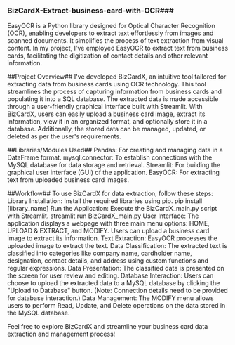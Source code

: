 ### BizCardX-Extract-business-card-with-OCR###

EasyOCR is a Python library designed for Optical Character Recognition (OCR), enabling developers to extract text effortlessly from images and scanned documents. It simplifies the process of text extraction from visual content.
In my project, I've employed EasyOCR to extract text from business cards, facilitating the digitization of contact details and other relevant information.

##Project Overview##
I've developed BizCardX, an intuitive tool tailored for extracting data from business cards using OCR technology. This tool streamlines the process of capturing information from business cards and populating it into a SQL database. The extracted data is made accessible through a user-friendly graphical interface built with Streamlit.
With BizCardX, users can easily upload a business card image, extract its information, view it in an organized format, and optionally store it in a database. Additionally, the stored data can be managed, updated, or deleted as per the user's requirements.


##Libraries/Modules Used##
Pandas: For creating and managing data in a DataFrame format.
mysql.connector: To establish connections with the MySQL database for data storage and retrieval.
Streamlit: For building the graphical user interface (GUI) of the application.
EasyOCR: For extracting text from uploaded business card images.

##Workflow##
To use BizCardX for data extraction, follow these steps:
Library Installation: Install the required libraries using pip.
pip install [library_name]
Run the Application: Execute the BizCardX_main.py script with Streamlit.
streamlit run BizCardX_main.py
User Interface: The application displays a webpage with three main menu options: HOME, UPLOAD & EXTRACT, and MODIFY. Users can upload a business card image to extract its information.
Text Extraction: EasyOCR processes the uploaded image to extract the text.
Data Classification: The extracted text is classified into categories like company name, cardholder name, designation, contact details, and address using custom functions and regular expressions.
Data Presentation: The classified data is presented on the screen for user review and editing.
Database Interaction: Users can choose to upload the extracted data to a MySQL database by clicking the "Upload to Database" button. (Note: Connection details need to be provided for database interaction.)
Data Management: The MODIFY menu allows users to perform Read, Update, and Delete operations on the data stored in the MySQL database.

Feel free to explore BizCardX and streamline your business card data extraction and management process!
